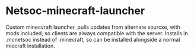 Netsoc-minecraft-launcher
=========================

Custom minecvraft launcher, pulls updates from alternate sourcxe, with mods included, so clients are always compatible with the server.
Installs in .mcnetsoc instead of .minecraft, so can be installed alongside a normal miecraft installation.
